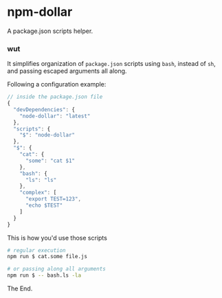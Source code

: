 # npm-dollar

A package.json scripts helper.

### wut

It simplifies organization of `package.json` scripts using `bash`, instead of `sh`, and passing escaped arguments all along.

Following a configuration example:

```js
// inside the package.json file
{
  "devDependencies": {
    "node-dollar": "latest"
  },
  "scripts": {
    "$": "node-dollar"
  },
  "$": {
    "cat": {
      "some": "cat $1"
    },
    "bash": {
      "ls": "ls"
    },
    "complex": [
      "export TEST=123",
      "echo $TEST"
    ]
  }
}
```

This is how you'd use those scripts

```sh
# regular execution
npm run $ cat.some file.js

# or passing along all arguments
npm run $ -- bash.ls -la
```

The End.
